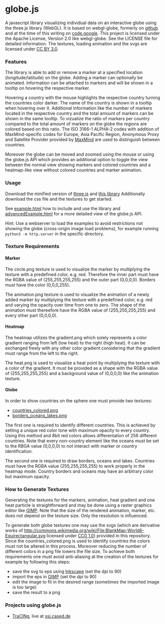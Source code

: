 globe.js
========

A javascript library visualizing individual data on an interactive globe
using the three.js library (WebGL).
It is based on webgl-globe, formerly on
[github](https://github.com/dataarts/webgl-globe) and at the time of
this writing on [code.google](http://code.google.com/p/webgl-globe/).
This project is licensed under the Apache License, Version 2.0 like
webgl-globe. See the LICENSE file for detailed information.
The textures, loading animation and the svgs are licensed under
[CC BY 3.0](http://creativecommons.org/licenses/by/3.0/).

### Features ###
The library is able to add or remove a marker at a specified location
(longitude/latitude) on the globe. Adding a marker can optionally be
animated. Information can be attached to markers and will be shown in a
tooltip on hovering the respective marker.

Hovering a country with the mouse highlights the respective country
turning the countries color darker.
The name of the country is shown in a tooltip when hovering over it.
Additional information like the number of markers located in the
respective country and the total amount of markers can be shown in the
same tooltip.
To vizualize the ratio of markers per country compared to the total
amount of markers on the globe the regions are colored based on this
ratio.
The ISO 3166-1 ALPHA-2 codes with addition of MaxMind-specific codes for
Europe, Asia Pacific Region, Anonymous Proxy and Satellite Provider
provided by [MaxMind](http://dev.maxmind.com/geoip/legacy/codes/iso3166/)
are used to distinguish between countries.

Moreover the globe can be moved and zoomed using the mouse or using the
globe.js API which provides an additional option to toggle the view
between the normal view showing markers and colored countries and a
heatmap-like view without colored countries and marker animation.

### Usage ###
Download the minified version of [three.js](https://github.com/mrdoob/three.js) and
[this library](https://raw.github.com/Cyber-Incident-Monitor/globe.js/master/globe.min.js)
Additionally download the css file and the textures to get started.

See [example.html](https://github.com/Cyber-Incident-Monitor/globe.js/blob/master/example.html)
how to include and use the library and
[advancedExample.html](https://github.com/Cyber-Incident-Monitor/globe.js/blob/master/advancedExample.html)
for a more detailed view of the globe.js API.

Hint: Use a webserver to load the examples to avoid restrictions not showing the globe
(cross-origin image load problems), for example running `python3 -m http.server` in the specific directory.

### Texture Requirements ###
#### Marker ####
The circle.png texture is used to visualize the marker by multiplying
the texture with a predefined color, e.g. red.
Therefore the inner part must have the RGBA value of (255,255,255,255)
and the outer part (0,0,0,0).
Borders must have the color (0,0,0,255).

The animation.png texture is used to visualize the animation of a newly
added marker by multiplying the texture with a predefined color, e.g.
red and varying the opacity over time from one to zero.
The shape of the animation must thereefore have the RGBA value of
(255,255,255,255) and every other part (0,0,0,0).

#### Heatmap ####
The heatmap utilizes the gradient.png which solely represents a color
gradient ranging from left (low heat) to the right (high heat).
It can be exchanged freely with any other color gradient considering
that the gradient must range from the left to the right.

The heat.png is used to visualize a heat point by multiplying the
texture with a color of the gradient.
It must be provided as a shape with the RGBA value of (255,255,255,255)
and a background value of (0,0,0,0) like the animation texture.

#### Globe ####
In order to show countries on the sphere one must provide two textures:
* [countries_colored.png](https://github.com/Cyber-Incident-Monitor/globe.js/blob/master/textures/countries_colored.png)
* [borders_oceans_lakes.png](https://github.com/Cyber-Incident-Monitor/globe.js/blob/master/textures/borders_oceans_lakes.png)

The first one is required to identify different countries.
This is achieved by setting a unique red color tone with maximum opacity
to every country.
Using this method and 8bit red colors allows differentation of 256
different countries.
Note that every non-country element like the oceans must be set to the
RBGA value (0,0,0,0) to not interact with marker or country
identification.

The second one is required to draw borders, oceans and lakes. Countries
must have the RGBA value (255,255,255,255) to work properly in the
heatmap mode.
Country borders and oceans may have an arbitrary color but maximum
opacity.

### How to Generate Textures ###
Generating the textures for the markers, animation, heat gradient and
one heat particle is straightforward and may be done using a raster
graphics editor like [GIMP](http://www.gimp.org/).
Note that the size of the rendered animation, marker, etc. does not
depend on the texture size. Only the resolution is influenced.

To generate both globe textures one may use the svgs (which are
derivative works of http://commons.wikimedia.org/wiki/File:BlankMap-World6-Equirectangular.svg
licensed under [CC0 1.0](http://creativecommons.org/publicdomain/zero/1.0/))
provided in this repository.
Since the countries_colored.png is used to identify countries the colors
must not be altered in this process. Moreover reducing the number of
different colors in a png file lowers the file size.
To achieve both requirements one must avoid anti-aliasing at the
creation of the textures for example by following this steps:
* save the svg to eps using [Inkscape](http://inkscape.org/) (set the dpi to 90)
* import the eps in [GIMP](http://www.gimp.org/) (set the dpi to 90)
* edit the image to fit in the desired range (sometimes the imported
image is too large)
* save the result to a png

### Projects using globe.js ###
* [TraCINg](https://github.com/Cyber-Incident-Monitor/TraCINg-Server), live at [ssi.cased.de](http://ssi.cased.de/#/globe)

